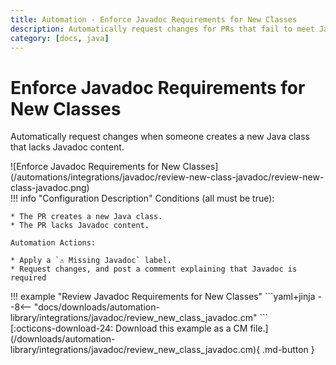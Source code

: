 ```yaml
---
title: Automation - Enforce Javadoc Requirements for New Classes
description: Automatically request changes for PRs that fail to meet Javadoc requirements.
category: [docs, java]
---
```

# Enforce Javadoc Requirements for New Classes

Automatically request changes when someone creates a new Java class that lacks Javadoc content.

<div class="automationImage" markdown="1">
![Enforce Javadoc Requirements for New Classes](/automations/integrations/javadoc/review-new-class-javadoc/review-new-class-javadoc.png)
</div>
<div class="automationDescription" markdown="1">
!!! info "Configuration Description"
    Conditions (all must be true):

    * The PR creates a new Java class.
    * The PR lacks Javadoc content.

    Automation Actions:

    * Apply a `⚠️ Missing Javadoc` label.
    * Request changes, and post a comment explaining that Javadoc is required

</div>
<div class="automationExample" markdown="1">
!!! example "Review Javadoc Requirements for New Classes"
    ```yaml+jinja
    --8<-- "docs/downloads/automation-library/integrations/javadoc/review_new_class_javadoc.cm"
    ```
    <div class="result" markdown>
      <span>
      [:octicons-download-24: Download this example as a CM file.](/downloads/automation-library/integrations/javadoc/review_new_class_javadoc.cm){ .md-button }
      </span>
    </div>
</div>
